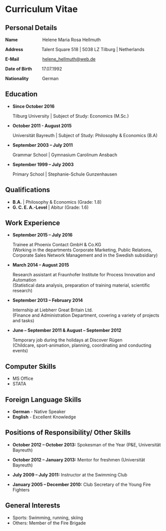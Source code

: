 # Curriculum Vitae  

## Personal Details
**Name**&nbsp;&nbsp;&nbsp;&nbsp;&nbsp;&nbsp;&nbsp;&nbsp;&nbsp;&nbsp;&nbsp;&nbsp;&nbsp;&nbsp;&nbsp;&nbsp;&nbsp;&nbsp;&nbsp; Helene Maria Rosa Hellmuth 

**Address**&nbsp;&nbsp;&nbsp;&nbsp;&nbsp;&nbsp;&nbsp;&nbsp;&nbsp;&nbsp;&nbsp;&nbsp;&nbsp;&nbsp;&nbsp;Talent Square 518 | 5038 LZ Tilburg | Netherlands
           
**E-Mail**&nbsp;&nbsp;&nbsp;&nbsp;&nbsp;&nbsp;&nbsp;&nbsp;&nbsp;&nbsp;&nbsp;&nbsp;&nbsp;&nbsp;&nbsp;&nbsp;&nbsp;&nbsp; helene_hellmuth@web.de

**Date of Birth**&nbsp;&nbsp;&nbsp;&nbsp;&nbsp;&nbsp;&nbsp; 17.07.1992

**Nationality**&nbsp;&nbsp;&nbsp;&nbsp;&nbsp;&nbsp;&nbsp;&nbsp;&nbsp;&nbsp;&nbsp;German

## Education 
* **Since October 2016** 

   Tilburg University | Subject of Study: Economics (M.Sc.)
* **October 2011 - August 2015** 

   Universität Bayreuth | Subject of Study: Philosophy & Economics (B.A) 
* **September 2003 – July 2011**

   Grammar School | Gymnasium Carolinum Ansbach
* **September 1999 – July 2003**

   Primary School | Stephanie-Schule Gunzenhausen 

## Qualifications 
* **B.A.** | Philosophy & Economics (Grade: 1.8)
* **G. C. E. A.-Level** | Abitur (Grade: 1.6)

## Work Experience 
* **September 2015 – July 2016**  

   Trainee at Phoenix Contact GmbH & Co.KG  
   (Working in the departments Corporate Marketing, Public Relations, Corporate Sales Network Management and in the Swedish subsidiary)
* **March 2014 – August 2015**

   Research assistant at Fraunhofer Institute for Process Innovation and Automation  
   (Statistical data analysis, preparation of training material, scientific research)
* **September 2013 – February 2014**

   Internship at Liebherr Great Britain Ltd.  
   (Finance and Administration Department, covering a variety of projects and tasks)
* **June – September 2011 & August – September 2012**

   Temporary job during the holidays at Discover Rügen  
   (Childcare, sport-animation, planning, coordinating and conducting events)

## Computer Skills 
* MS Office
* STATA

## Foreign Language Skills 
* **German** - Native Speaker 
* **English** - Excellent Knowledge 

## Positions of Responsibility/ Other Skills
* **October 2012 – October 2013:** Spokesman of the Year (P&E, Universität Bayreuth) 

* **October 2012 – January 2013:** Mentor for freshmen (Universität Bayreuth)

* **July 2009 – July 2011:** Instructor at the Swimming Club

* **January 2005 – December 2010:** Club Secretary of the Young Fire Fighters

## General Interests 
* Sports: Swimming, running, skiing
* Others: Member of the Fire Brigade

